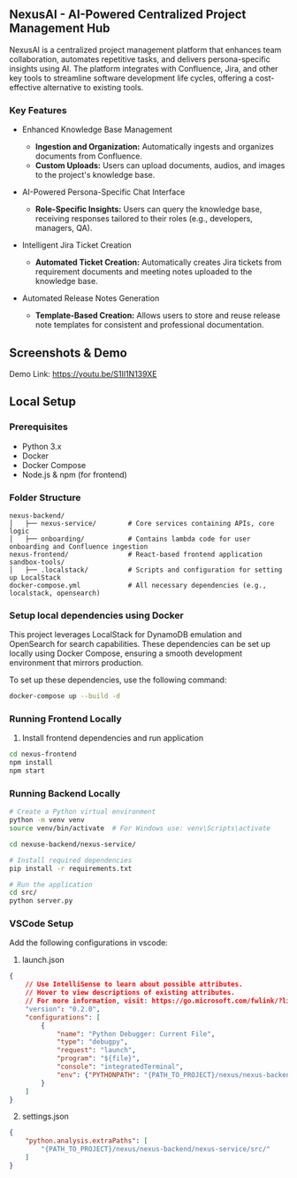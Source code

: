 ## NexusAI - AI-Powered Centralized Project Management Hub

NexusAI is a centralized project management platform that enhances team collaboration, automates repetitive tasks, and delivers persona-specific insights using AI. The platform integrates with Confluence, Jira, and other key tools to streamline software development life cycles, offering a cost-effective alternative to existing tools.

### Key Features

* Enhanced Knowledge Base Management
    - **Ingestion and Organization:** Automatically ingests and organizes documents from Confluence.
    - **Custom Uploads:** Users can upload documents, audios, and images to the project's knowledge base.

* AI-Powered Persona-Specific Chat Interface
    - **Role-Specific Insights:** Users can query the knowledge base, receiving responses tailored to their roles (e.g., developers, managers, QA).
* Intelligent Jira Ticket Creation
    - **Automated Ticket Creation:** Automatically creates Jira tickets from requirement documents and meeting notes uploaded to the knowledge base.
* Automated Release Notes Generation
    - **Template-Based Creation:** Allows users to store and reuse release note templates for consistent and professional documentation.

## Screenshots & Demo


Demo Link:
https://youtu.be/S1Il1N139XE

## Local Setup

### Prerequisites
* Python 3.x
* Docker
* Docker Compose
* Node.js & npm (for frontend)

### Folder Structure
```
nexus-backend/
│   ├── nexus-service/        # Core services containing APIs, core logic
│   ├── onboarding/           # Contains lambda code for user onboarding and Confluence ingestion
nexus-frontend/               # React-based frontend application
sandbox-tools/                
│   ├── .localstack/          # Scripts and configuration for setting up LocalStack
docker-compose.yml            # All necessary dependencies (e.g., localstack, opensearch)
```
### Setup local dependencies using Docker
This project leverages LocalStack for DynamoDB emulation and OpenSearch for search capabilities. These dependencies can be set up locally using Docker Compose, ensuring a smooth development environment that mirrors production.

To set up these dependencies, use the following command:

```sh
docker-compose up --build -d
```

### Running Frontend Locally

1. Install frontend dependencies and run application

```sh
cd nexus-frontend
npm install
npm start
```

### Running Backend Locally

```sh
# Create a Python virtual environment
python -m venv venv
source venv/bin/activate  # For Windows use: venv\Scripts\activate

cd nexuse-backend/nexus-service/

# Install required dependencies
pip install -r requirements.txt

# Run the application
cd src/
python server.py
```

### VSCode Setup

Add the following configurations in vscode:

1. launch.json

```json
{
    // Use IntelliSense to learn about possible attributes.
    // Hover to view descriptions of existing attributes.
    // For more information, visit: https://go.microsoft.com/fwlink/?linkid=830387
    "version": "0.2.0",
    "configurations": [
        {
            "name": "Python Debugger: Current File",
            "type": "debugpy",
            "request": "launch",
            "program": "${file}",
            "console": "integratedTerminal",
            "env": {"PYTHONPATH": "{PATH_TO_PROJECT}/nexus/nexus-backend/nexus-service/src/"}
        }
    ]
}
```

2. settings.json

```json
{
    "python.analysis.extraPaths": [
        "{PATH_TO_PROJECT}/nexus/nexus-backend/nexus-service/src/"
    ]
}
```
